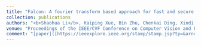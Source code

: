 ```yaml
---
title: "Falcon: A fourier transform based approach for fast and secure convolutional neural network predictions"
collection: publications
authors: "<b>Shaohua Li</b>, Kaiping Xue, Bin Zhu, Chenkai Ding, Xindi Gao, David Wei, Tao Wan."
venue: "Proceedings of the IEEE/CVF Conference on Computer Vision and Pattern Recognition, 2020. (CVPR)"
comment: "[paper]([https://ieeexplore.ieee.org/stamp/stamp.jsp?tp=&arnumber=7962172](https://openaccess.thecvf.com/content_CVPR_2020/papers/Li_FALCON_A_Fourier_Transform_Based_Approach_for_Fast_and_Secure_CVPR_2020_paper.pdf))"
---
```

